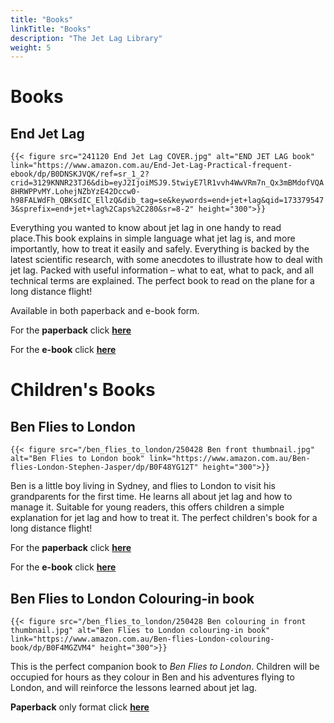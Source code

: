 ```yaml
---
title: "Books"
linkTitle: "Books"
description: "The Jet Lag Library"
weight: 5
---
```


# Books

## End Jet Lag

`{{< figure src="241120 End Jet Lag COVER.jpg" alt="END JET LAG book" link="https://www.amazon.com.au/End-Jet-Lag-Practical-frequent-ebook/dp/B0DNSKJVQK/ref=sr_1_2?crid=3129KNNR23TJ6&dib=eyJ2IjoiMSJ9.5twiyE7lR1vvh4WwVRm7n_Qx3mBMdofVQA8HRWPPvMY.LohejNZbYzE42Dccw0-h98FALWdFh_QBKsdIC_EllzQ&dib_tag=se&keywords=end+jet+lag&qid=1733795473&sprefix=end+jet+lag%2Caps%2C280&sr=8-2" height="300">}}`

Everything you wanted to know about jet lag in one handy to read place.This book explains in simple language what jet lag is, and more importantly, how to treat it easily and safely. Everything is backed by the latest scientific research, with some anecdotes to illustrate how to deal with jet lag. Packed with useful information – what to eat, what to pack, and all technical terms are explained. The perfect book to read on the plane for a long distance flight!

Available in both paperback and e-book form.

For the **paperback** click [**here**](https://www.amazon.com.au/dp/B0DQ7PKMGY/)

For the **e-book** click [**here**](https://www.amazon.com.au/End-Jet-Lag-Practical-frequent-ebook/dp/B0DNSKJVQK/)


# Children's Books

## Ben Flies to London

`{{< figure src="/ben_flies_to_london/250428 Ben front thumbnail.jpg" alt="Ben Flies to London book" link="https://www.amazon.com.au/Ben-flies-London-Stephen-Jasper/dp/B0F48YG12T" height="300">}}`

Ben is a little boy living in Sydney, and flies to London to visit his grandparents for the first time. He learns all about jet lag and how to manage it. Suitable for young readers, this offers children a simple explanation for jet lag and how to treat it. The perfect children's book for a long distance flight!

For the **paperback** click [**here**](https://www.amazon.com/Ben-flies-London-Stephen-Jasper/dp/B0F48YG12T/)

For the **e-book** click [**here**](https://www.amazon.com.au/Ben-flies-London-Stephen-Jasper-ebook/dp/B0F2JBHZ74)



## Ben Flies to London Colouring-in book

`{{< figure src="/ben_flies_to_london/250428 Ben colouring in front thumbnail.jpg" alt="Ben Flies to London colouring-in book" link="https://www.amazon.com.au/Ben-flies-London-colouring-book/dp/B0F4MGZVM4" height="300">}}`

This is the perfect companion book to *Ben Flies to London*. Children will be occupied for hours as they colour in Ben and his adventures flying to London, and will reinforce the lessons learned about jet lag.

**Paperback** only format click [**here**](https://www.amazon.com/Ben-flies-London-colouring-book/dp/B0F4MGZVM4?ref_=ast_author_dp)
